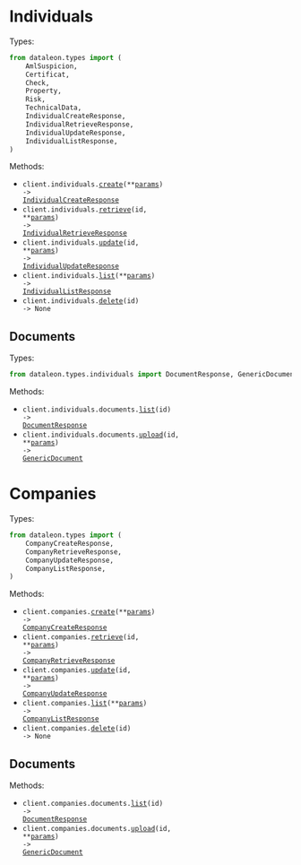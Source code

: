 # Individuals

Types:

```python
from dataleon.types import (
    AmlSuspicion,
    Certificat,
    Check,
    Property,
    Risk,
    TechnicalData,
    IndividualCreateResponse,
    IndividualRetrieveResponse,
    IndividualUpdateResponse,
    IndividualListResponse,
)
```

Methods:

- <code title="post /individuals">client.individuals.<a href="./src/dataleon/resources/individuals/individuals.py">create</a>(\*\*<a href="src/dataleon/types/individual_create_params.py">params</a>) -> <a href="./src/dataleon/types/individual_create_response.py">IndividualCreateResponse</a></code>
- <code title="get /individuals/{id}">client.individuals.<a href="./src/dataleon/resources/individuals/individuals.py">retrieve</a>(id, \*\*<a href="src/dataleon/types/individual_retrieve_params.py">params</a>) -> <a href="./src/dataleon/types/individual_retrieve_response.py">IndividualRetrieveResponse</a></code>
- <code title="put /individuals/{id}">client.individuals.<a href="./src/dataleon/resources/individuals/individuals.py">update</a>(id, \*\*<a href="src/dataleon/types/individual_update_params.py">params</a>) -> <a href="./src/dataleon/types/individual_update_response.py">IndividualUpdateResponse</a></code>
- <code title="get /individuals">client.individuals.<a href="./src/dataleon/resources/individuals/individuals.py">list</a>(\*\*<a href="src/dataleon/types/individual_list_params.py">params</a>) -> <a href="./src/dataleon/types/individual_list_response.py">IndividualListResponse</a></code>
- <code title="delete /individuals/{id}">client.individuals.<a href="./src/dataleon/resources/individuals/individuals.py">delete</a>(id) -> None</code>

## Documents

Types:

```python
from dataleon.types.individuals import DocumentResponse, GenericDocument
```

Methods:

- <code title="get /individuals/{id}/documents">client.individuals.documents.<a href="./src/dataleon/resources/individuals/documents.py">list</a>(id) -> <a href="./src/dataleon/types/individuals/document_response.py">DocumentResponse</a></code>
- <code title="post /individuals/{id}/documents">client.individuals.documents.<a href="./src/dataleon/resources/individuals/documents.py">upload</a>(id, \*\*<a href="src/dataleon/types/individuals/document_upload_params.py">params</a>) -> <a href="./src/dataleon/types/individuals/generic_document.py">GenericDocument</a></code>

# Companies

Types:

```python
from dataleon.types import (
    CompanyCreateResponse,
    CompanyRetrieveResponse,
    CompanyUpdateResponse,
    CompanyListResponse,
)
```

Methods:

- <code title="post /companies">client.companies.<a href="./src/dataleon/resources/companies/companies.py">create</a>(\*\*<a href="src/dataleon/types/company_create_params.py">params</a>) -> <a href="./src/dataleon/types/company_create_response.py">CompanyCreateResponse</a></code>
- <code title="get /companies/{id}">client.companies.<a href="./src/dataleon/resources/companies/companies.py">retrieve</a>(id, \*\*<a href="src/dataleon/types/company_retrieve_params.py">params</a>) -> <a href="./src/dataleon/types/company_retrieve_response.py">CompanyRetrieveResponse</a></code>
- <code title="put /companies/{id}">client.companies.<a href="./src/dataleon/resources/companies/companies.py">update</a>(id, \*\*<a href="src/dataleon/types/company_update_params.py">params</a>) -> <a href="./src/dataleon/types/company_update_response.py">CompanyUpdateResponse</a></code>
- <code title="get /companies">client.companies.<a href="./src/dataleon/resources/companies/companies.py">list</a>(\*\*<a href="src/dataleon/types/company_list_params.py">params</a>) -> <a href="./src/dataleon/types/company_list_response.py">CompanyListResponse</a></code>
- <code title="delete /companies/{id}">client.companies.<a href="./src/dataleon/resources/companies/companies.py">delete</a>(id) -> None</code>

## Documents

Methods:

- <code title="get /companies/{id}/documents">client.companies.documents.<a href="./src/dataleon/resources/companies/documents.py">list</a>(id) -> <a href="./src/dataleon/types/individuals/document_response.py">DocumentResponse</a></code>
- <code title="post /companies/{id}/documents">client.companies.documents.<a href="./src/dataleon/resources/companies/documents.py">upload</a>(id, \*\*<a href="src/dataleon/types/companies/document_upload_params.py">params</a>) -> <a href="./src/dataleon/types/individuals/generic_document.py">GenericDocument</a></code>
